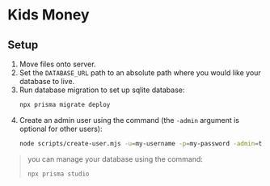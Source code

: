 # Kids Money

## Setup

1. Move files onto server.
2. Set the `DATABASE_URL` path to an absolute path where you would like your database to live.
3. Run database migration to set up sqlite database:
   ```bash
   npx prisma migrate deploy
   ```
4. Create an admin user using the command (the `-admin` argument is optional for other users):
   ```bash
   node scripts/create-user.mjs -u=my-username -p=my-password -admin=true
   ```

> you can manage your database using the command:
> ```bash
> npx prisma studio
> ```